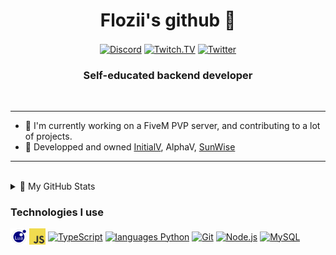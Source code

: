 <div align="center">
   <h1>Flozii's github 🙌</h1>
</div>
<p align="center">
<a href=https://discord.gg/BKvG2Dy7rf target="blank"><img align="center" src=https://cdn.jsdelivr.net/npm/simple-icons@v3/icons/discord.svg alt="Discord" height="25" width="25" /></a>
<a href=https://www.twitch.tv/gk_flozii target="blank"><img align="center" src=https://cdn.jsdelivr.net/npm/simple-icons@v3/icons/twitch.svg alt="Twitch.TV" height="25" width="25" /></a>
 <a href= https://twitter.com/FloziiG target="blank"><img align="center" src=https://cdn.jsdelivr.net/npm/simple-icons@v3/icons/twitter.svg alt="Twitter" height="25" width="25" /></a>
 
</p>

<h3 align="center">Self-educated backend developer</h3>
<br/>

---

- 🔨 I'm currently working on a FiveM PVP server, and contributing to a lot of projects.
- 💽 Developped and owned [InitialV](https://github.com/Naamelesss/InitialV), AlphaV, [SunWise](https://github.com/SunWise-Network)

---

<br/>

<details>
  <summary>👀 My GitHub Stats</summary>

<a href="https://github.com/Flozii/flozii">
  <img align="center" src="https://github-readme-stats.vercel.app/api?username=Flozii&show_icons=true&layout=compact&hide_border=true&theme=gruvbox&include_all_commits=true&count_private=true" alt="Flozii's GitHub Stats" />

  [![Top Langs](https://github-readme-stats.vercel.app/api/top-langs/?username=flozii&layout=compact&hide_border=true&theme=gruvbox)](https://github.com/flozii)
   

</a>

</details>

### Technologies I use 


<a href=https://discord.gg/BKvG2Dy7rf target="blank"><img align="center" src=https://raw.githubusercontent.com/github/explore/80688e429a7d4ef2fca1e82350fe8e3517d3494d/topics/lua/lua.png alt="languages LUA"  width="26" /></a>
<a href=https://discord.gg/BKvG2Dy7rf target="blank"><img align="center" src=https://raw.githubusercontent.com/github/explore/80688e429a7d4ef2fca1e82350fe8e3517d3494d/topics/javascript/javascript.png alt="languages JavaScript"  width="26" /></a>
<a href=https://discord.gg/BKvG2Dy7rf target="blank"><img align="center" src=https://www.bryntum.com/wp-content/uploads/2019/03/ts.png alt="TypeScript"  width="26" /></a>
<a href=https://discord.gg/BKvG2Dy7rf target="blank"><img align="center" src=https://upload.wikimedia.org/wikipedia/commons/thumb/c/c3/Python-logo-notext.svg/1200px-Python-logo-notext.svg.png alt="languages Python"  width="26" /></a>
<a href=https://discord.gg/BKvG2Dy7rf target="blank"><img align="center" src=https://git-scm.com/images/logos/downloads/Git-Icon-1788C.png alt="Git"  width="26" /></a>
<a href=https://discord.gg/BKvG2Dy7rf target="blank"><img align="center" src=https://www.developpez.com/public/images/news/node-js10.png alt="Node.js"  width="26" /></a>
<a href=https://discord.gg/BKvG2Dy7rf target="blank"><img align="center" src=https://kinsta.com/fr/wp-content/uploads/sites/4/2019/04/logo-mysql-1.svg alt="MySQL"  width="26" /></a>
